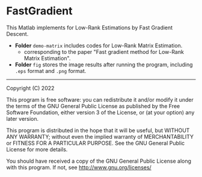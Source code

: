 # FastGradient

This Matlab implements for Low-Rank Estimations by Fast Gradient Descent.

- **Folder** `demo-matrix` includes codes for Low-Rank Matrix Estimation.
  - corresponding to the paper "Fast gradient method for Low-Rank Matrix Estimation". 
- **Folder** `fig` stores the image results after running the program, including `.eps` format and `.png` format.



---

Copyright (C) 2022

This program is free software: you can redistribute it and/or modify it under the terms of the GNU General Public License as published by the Free Software Foundation, either version 3 of the License, or (at your option) any later version.

This program is distributed in the hope that it will be useful, but WITHOUT ANY WARRANTY; without even the implied warranty of MERCHANTABILITY or FITNESS FOR A PARTICULAR PURPOSE. See the GNU General Public License for more details.

You should have received a copy of the GNU General Public License along with this program. If not, see http://www.gnu.org/licenses/